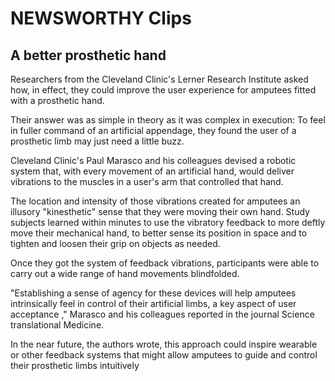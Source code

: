 # NEWSWORTHY Clips #

## A better prosthetic hand ##

Researchers from the Cleveland Clinic's Lerner Research Institute asked how, in effect, they could improve the user experience for amputees fitted with a prosthetic hand.

Their answer was as simple in theory as it was complex in execution: To feel in fuller command of an artificial appendage, they found the user of a prosthetic limb may just need a little buzz.

Cleveland Clinic's Paul Marasco and his colleagues devised a robotic system that, with every movement of an artificial hand, would deliver vibrations to the muscles in a user's arm that controlled that hand.

The location and intensity of those vibrations created for amputees an illusory "kinesthetic" sense that they were moving their own hand. Study subjects learned within minutes to use the vibratory feedback to more deftly move their mechanical hand, to better sense its position in space and to tighten and loosen their grip on objects as needed.

Once they got the system of feedback vibrations, participants were able to carry out a wide range of hand movements blindfolded.

"Establishing a sense of agency for these devices will help amputees intrinsically feel in control of their artificial limbs, a key aspect of user acceptance ," Marasco and his colleagues reported in the journal Science translational Medicine.

In the near future, the authors wrote, this approach could inspire wearable or other feedback systems that might allow amputees to guide and control their prosthetic limbs intuitively 
